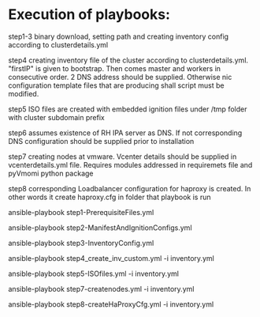 # Execution of playbooks:
 step1-3 binary download, setting path and creating inventory config according to clusterdetails.yml

 step4 creating inventory file of the cluster according to clusterdetails.yml. "firstIP" is given to bootstrap. Then comes master and workers in consecutive order. 2 DNS address should be supplied. Otherwise nic configuration template files that are producing shall script must be modified.

 step5  ISO files are created with embedded ignition files under /tmp folder with cluster subdomain prefix

 step6 assumes existence of RH IPA server as DNS. If not corresponding DNS configuration should be supplied prior to installation

 step7 creating nodes at vmware. Vcenter details should be supplied in vcenterdetails.yml file. Requires modules addressed in requiremets file and pyVmomi  python package

 step8 corresponding Loadbalancer configuration for haproxy is created. In other words it create haproxy.cfg in folder that playbook is run


 ansible-playbook step1-PrerequisiteFiles.yml 
 
 ansible-playbook step2-ManifestAndIgnitionConfigs.yml 

 ansible-playbook step3-InventoryConfig.yml 

 ansible-playbook step4_create_inv_custom.yml -i inventory.yml 

 ansible-playbook step5-ISOfiles.yml -i inventory.yml 

 ansible-playbook step7-createnodes.yml -i inventory.yml 

 ansible-playbook step8-createHaProxyCfg.yml -i inventory.yml 

